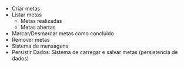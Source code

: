 - Criar metas
- Listar metas
    - Metas realizadas
    - Metas abertas
- Marcar/Desmarcar metas como concluido
- Remover metas
- Sistema de mensagens
- Persistir Dados: Sistema de carregar e salvar metas (persistencia de dados)